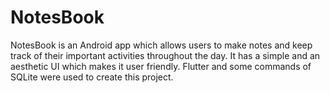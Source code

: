 # NotesBook
NotesBook is an Android app which allows users to make notes and keep track of their important activities throughout the day. It has a simple and an aesthetic UI which makes it user friendly. Flutter and some commands of SQLite were used to create this project.
